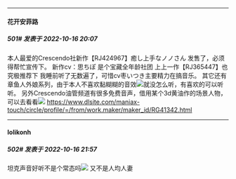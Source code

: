 

*****

####  花开安菲路  
##### 501#       发表于 2022-10-16 20:07

本人最爱的Crescendo社新作【RJ424967】癒し上手なノノさん 发售了，必须得帮忙宣传下。
新作cv：思ちぽ
是个宝藏全年龄社团
上上一作【RJ365447】也究极推荐下
我睡前听了无数遍了，可惜cv枣いつき主要精力在搞音乐。
其它还有章鱼人外娘系列，由于本人不喜欢黏糊糊的音效<img src="https://static.saraba1st.com/image/smiley/face2017/068.png" referrerpolicy="no-referrer">就没怎么听，有喜欢的可以听听。
另外Crescendo油管频道有很多免费音声，借用某个3d黄油作的场景人物，可以去看看<img src="https://static.saraba1st.com/image/smiley/face2017/068.png" referrerpolicy="no-referrer">
https://www.dlsite.com/maniax-touch/circle/profile/=/from/work.maker/maker_id/RG41342.html



*****

####  lolikonh  
##### 502#       发表于 2022-10-16 21:57

坦克声音好听不是个常态吗<img src="https://static.saraba1st.com/image/smiley/face2017/067.png" referrerpolicy="no-referrer"> 又不是人均人妻

